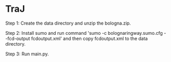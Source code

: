 # TraJ
Step 1:
Create the data directory and unzip the bologna.zip.

Step 2:
Install sumo and run command 'sumo -c bolognaringway.sumo.cfg --fcd-output fcdoutput.xml'
and then copy fcdoutput.xml to the data directory.

Step 3:
Run main.py.
